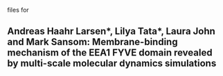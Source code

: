 files for 
## Andreas Haahr Larsen*, Lilya Tata*, Laura John and Mark Sansom: Membrane-binding mechanism of the EEA1 FYVE domain revealed by multi-scale molecular dynamics simulations

